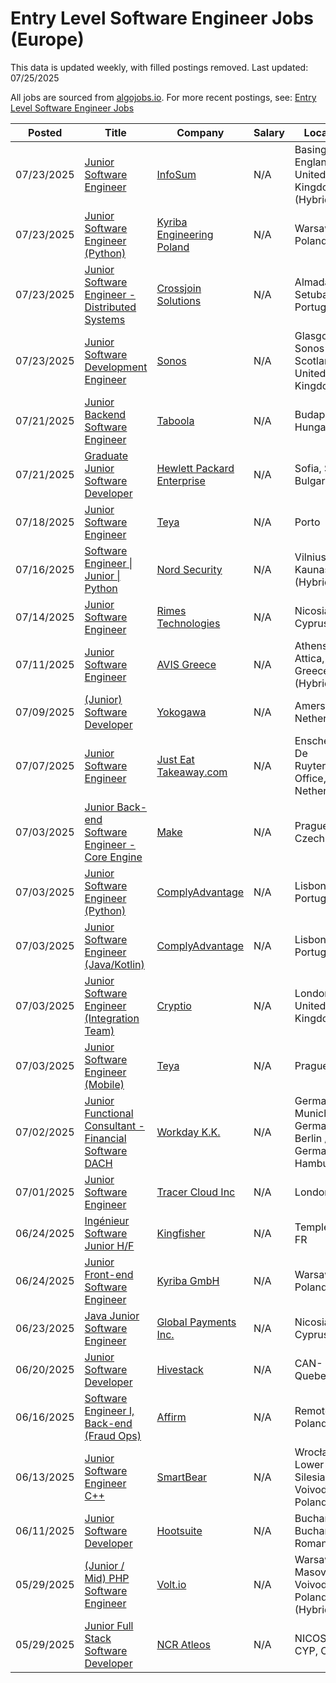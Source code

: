 # Entry Level Software Engineer Jobs (Europe)

This data is updated weekly, with filled postings removed. Last updated: 07/25/2025

All jobs are sourced from [algojobs.io](https://algojobs.io/). For more recent postings, see: [Entry Level Software Engineer Jobs](https://algojobs.io/new-grad-swe)

| Posted | Title | Company | Salary | Location |
| --- | --- | --- | --- | --- |
| 07/23/2025 | [Junior Software Engineer](https://algojobs.io/jobs/4758005) | [InfoSum](https://algojobs.io/company/infosum/) | N/A | Basingstoke, England, United Kingdom (Hybrid) |
| 07/23/2025 | [Junior Software Engineer (Python)](https://algojobs.io/jobs/4765220) | [Kyriba Engineering Poland](https://algojobs.io/company/kyriba/) | N/A | Warsaw, Poland |
| 07/23/2025 | [Junior Software Engineer - Distributed Systems](https://algojobs.io/jobs/4758056) | [Crossjoin Solutions](https://algojobs.io/company/crossjoin-solutions/) | N/A | Almada, Setubal, Portugal |
| 07/23/2025 | [Junior Software Development Engineer](https://algojobs.io/jobs/4765448) | [Sonos](https://algojobs.io/company/sonos/) | N/A | Glasgow - Sonos Scotland, United Kingdom |
| 07/21/2025 | [Junior Backend Software Engineer](https://algojobs.io/jobs/4731480) | [Taboola](https://algojobs.io/company/taboola/) | N/A | Budapest, Hungary |
| 07/21/2025 | [Graduate Junior Software Developer](https://algojobs.io/jobs/4737863) | [Hewlett Packard Enterprise](https://algojobs.io/company/hpe/) | N/A | Sofia, Sofia, Bulgaria |
| 07/18/2025 | [Junior Software Engineer](https://algojobs.io/jobs/4710975) | [Teya](https://algojobs.io/company/teya/) | N/A | Porto |
| 07/16/2025 | [Software Engineer \| Junior \| Python](https://algojobs.io/jobs/4669423) | [Nord Security](https://algojobs.io/company/nordsec/) | N/A | Vilnius / Kaunas (Hybrid) |
| 07/14/2025 | [Junior Software Engineer](https://algojobs.io/jobs/4643710) | [Rimes Technologies](https://algojobs.io/company/rimestechnologies/) | N/A | Nicosia, Cyprus |
| 07/11/2025 | [Junior Software Engineer](https://algojobs.io/jobs/4703477) | [AVIS Greece](https://algojobs.io/company/avis-greece/) | N/A | Athens, Attica, Greece (Hybrid) |
| 07/09/2025 | [(Junior) Software Developer](https://algojobs.io/jobs/4593399) | [Yokogawa](https://algojobs.io/company/yokogawa/) | N/A | Amersfoort, Netherlands |
| 07/07/2025 | [Junior Software Engineer](https://algojobs.io/jobs/4579250) | [Just Eat Takeaway.com](https://algojobs.io/company/takeaway/) | N/A | Enschede De Ruyterlaan Office, Netherlands |
| 07/03/2025 | [Junior Back-end Software Engineer - Core Engine](https://algojobs.io/jobs/4558104) | [Make](https://algojobs.io/company/make/) | N/A | Prague, Czechia |
| 07/03/2025 | [Junior Software Engineer (Python)](https://algojobs.io/jobs/4557504) | [ComplyAdvantage](https://algojobs.io/company/complyadvantage/) | N/A | Lisbon, Portugal |
| 07/03/2025 | [Junior Software Engineer (Java/Kotlin)](https://algojobs.io/jobs/4557503) | [ComplyAdvantage](https://algojobs.io/company/complyadvantage/) | N/A | Lisbon, Portugal |
| 07/03/2025 | [Junior Software Engineer (Integration Team)](https://algojobs.io/jobs/4559247) | [Cryptio](https://algojobs.io/company/cryptio/) | N/A | London, United Kingdom |
| 07/03/2025 | [Junior Software Engineer (Mobile)](https://algojobs.io/jobs/4711185) | [Teya](https://algojobs.io/company/teya/) | N/A | Prague |
| 07/02/2025 | [Junior Functional Consultant - Financial Software DACH](https://algojobs.io/jobs/4547699) | [Workday K.K.](https://algojobs.io/company/workday/) | N/A | Germany, Munich / Germany, Berlin / Germany, Hamburg |
| 07/01/2025 | [Junior Software Engineer](https://algojobs.io/jobs/4530609) | [Tracer Cloud Inc](https://algojobs.io/company/tracer/) | N/A | London |
| 06/24/2025 | [Ingénieur Software Junior H/F](https://algojobs.io/jobs/4720607) | [Kingfisher](https://algojobs.io/company/kingfisher2/) | N/A | Templemars, FR |
| 06/24/2025 | [Junior Front-end Software Engineer](https://algojobs.io/jobs/4465550) | [Kyriba GmbH](https://algojobs.io/company/kyriba/) | N/A | Warsaw, Poland |
| 06/23/2025 | [Java Junior Software Engineer](https://algojobs.io/jobs/4455350) | [Global Payments Inc.](https://algojobs.io/company/tsys/) | N/A | Nicosia, Cyprus |
| 06/20/2025 | [Junior Software Developer](https://algojobs.io/jobs/4436813) | [Hivestack](https://algojobs.io/company/hivestack/) | N/A | CAN-Quebec |
| 06/16/2025 | [Software Engineer I, Back-end (Fraud Ops)](https://algojobs.io/jobs/4387256) | [Affirm](https://algojobs.io/company/affirm/) | N/A | Remote Poland |
| 06/13/2025 | [Junior Software Engineer C++](https://algojobs.io/jobs/4372440) | [SmartBear](https://algojobs.io/company/smartbear/) | N/A | Wrocław, Lower Silesian Voivodeship, Poland |
| 06/11/2025 | [Junior Software Developer](https://algojobs.io/jobs/4346723) | [Hootsuite](https://algojobs.io/company/hootsuite/) | N/A | Bucharest, Bucharest, Romania |
| 05/29/2025 | [(Junior / Mid) PHP Software Engineer](https://algojobs.io/jobs/4220458) | [Volt.io](https://algojobs.io/company/volt-dot-i-o/) | N/A | Warsaw, Masovian Voivodeship, Poland (Hybrid) |
| 05/29/2025 | [Junior Full Stack Software Developer](https://algojobs.io/jobs/4228063) | [NCR Atleos](https://algojobs.io/company/ncratleos/) | N/A | NICOSIA, CYP, Cyprus |